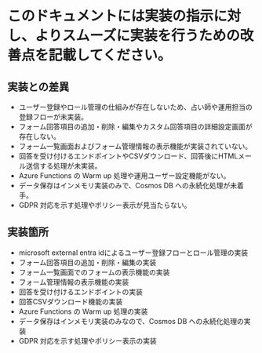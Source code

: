 # このドキュメントには実装の指示に対し、よりスムーズに実装を行うための改善点を記載してください。

## 実装との差異

- ユーザー登録やロール管理の仕組みが存在しないため、占い師や運用担当の登録フローが未実装。
- フォーム回答項目の追加・削除・編集やカスタム回答項目の詳細設定画面が存在しない。
- フォーム一覧画面およびフォーム管理情報の表示機能が実装されていない。
- 回答を受け付けるエンドポイントやCSVダウンロード、回答後にHTMLメール送信する処理が未実装。
- Azure Functions の Warm up 処理や運用ユーザー設定機能がない。
- データ保存はインメモリ実装のみで、Cosmos DB への永続化処理が未着手。
- GDPR 対応を示す処理やポリシー表示が見当たらない。

## 実装箇所

- microsoft external entra idによるユーザー登録フローとロール管理の実装
- フォーム回答項目の追加・削除・編集の実装
- フォーム一覧画面でのフォームの表示機能の実装
- フォーム管理情報の表示機能の実装
- 回答を受け付けるエンドポイントの実装
- 回答CSVダウンロード機能の実装
- Azure Functions の Warm up 処理の実装
- データ保存はインメモリ実装のみなので、Cosmos DB への永続化処理の実装
- GDPR 対応を示す処理やポリシー表示の実装
